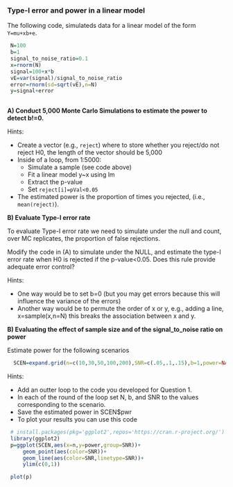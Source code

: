 

### Type-I error and power in a linear model

The following code, simulateds data for a linear model of the form `Y=mu+xb+e`.

```r
 N=100
 b=1
 signal_to_noise_ratio=0.1
 x=rnorm(N)
 signal=100+x*b 
 vE=var(signal)/signal_to_noise_ratio
 error=rnorm(sd=sqrt(vE),n=N) 
 y=signal+error
 
```

**A) Conduct 5,000 Monte Carlo Simulations to estimate the power to detect b!=0.**

Hints:

  - Create a vector (e.g., `reject`) where to store whether you reject/do not reject H0, the length of the vector should be 5,000
  - Inside of a loop, from 1:5000:
     - Simulate a sample (see code above)
     - Fit a linear model y~x using lm
     - Extract the p-value
     - Set `reject[i]=pVal<0.05`
   - The estimated power is the proportion of times you rejected, (i.e., `mean(reject)`).

**B) Evaluate Type-I error rate**

To evaluate Type-I error rate we need to simulate under the null and count, over MC replicates, the proportion of false rejections.

Modify the code in (A) to simulate under the NULL, and estimate the type-I error rate when H0 is rejected if the p-value<0.05. Does this rule provide adequate error control?

Hints:
 - One way would be to set b=0 (but you may get errors because this will influence the variance of the errors)
 - Another way would be to permute the order of x or y, e.g., adding a line, x=sample(x,n=N) this breaks the association between x and y.
   
**B) Evaluating the effect of sample size and of the signal_to_noise ratio on power**

Estimate power for the following scenarios

```r
  SCEN=expand.grid(n=c(10,30,50,100,200),SNR=c(.05,.1,.15),b=1,power=NA) # SNR=signal_to_noise_ratio
```

Hints: 
 
 - Add an outter loop to the code you developed for Question 1. 
 - In each of the round of the loop set N, b, and SNR to the values corresponding to the scenario.
 - Save the estimated power in SCEN$pwr
 - To plot your results you can use this code

```r
 # install.packages(pkg='ggplot2',repos='https://cran.r-project.org/')
 library(ggplot2)
 p=ggplot(SCEN,aes(x=n,y=power,group=SNR))+
     geom_point(aes(color=SNR))+
     geom_line(aes(color=SNR,linetype=SNR))+
     ylim(c(0,1))

 plot(p)
```

